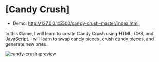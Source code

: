
# [Candy Crush]

- Demo: http://127.0.0.1:5500/candy-crush-master/index.html

In this Game, I will learn to create Candy Crush using HTML, CSS, and JavaScript. I will learn to swap candy pieces, crush candy pieces, and generate new ones.

![candy-crush-preview](https://user-images.githubusercontent.com/78777681/163042549-09b7534e-2a3d-4649-aed5-07332e6e8a53.png)
